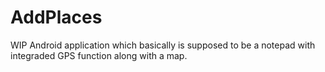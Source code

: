 # AddPlaces
WIP Android application which basically is supposed to be a notepad with integraded GPS function along with a map.

